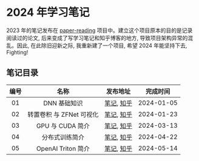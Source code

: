 
# 2024 年学习笔记

2023 年的笔记发布在 [paper-reading](https://github.com/flyingflying/paper-reading) 项目中。建立这个项目原本的目的是记录阅读过的论文, 后来变成了写学习笔记和知乎博客的地方, 导致项目架构异常的混乱。因此, 在此除旧迎新之际, 我重新建了一个项目, 希望 2024 年能坚持下去, Fighting!

## 笔记目录

| 编号 | 名称 | 发布地址 | 完成时间 |
|:----:|:----:|:----:|:----:|
| 01 | DNN 基础知识 | [笔记](./01_basic_dnn/basic_dnn.md), [知乎](https://zhuanlan.zhihu.com/p/676212963) | 2024-01-05 |
| 02 | 转置卷积 与 ZFNet 可视化 | [笔记](./02_basic_cnn/01_transposed_conv.md), [知乎](https://zhuanlan.zhihu.com/p/679375638) | 2024-01-23 |
| 03 | GPU 与 CUDA 简介 | [笔记](./04_openai_triton/01_basic_cuda.md), [知乎](https://zhuanlan.zhihu.com/p/686772546) | 2024-03-13 |
| 04 | 分布式训练简介 | [笔记](./05_distributed_training/01_basic.md), [知乎](https://zhuanlan.zhihu.com/p/693812824) | 2024-04-22 |
| 05 | OpenAI Triton 简介 | [笔记](./04_openai_triton/02_basic_triton.md), [知乎](https://zhuanlan.zhihu.com/p/697626885) | 2024-05-14 |
